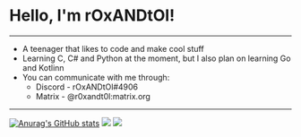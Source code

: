 # Hello, I'm rOxANDtOl!

---

- A teenager that likes to code and make cool stuff
- Learning C, C# and Python at the moment, but I also plan on learning Go and Kotlinn
- You can communicate with me through:
    * Discord - rOxANDtOl#4906
    * Matrix - @r0xandt0l:matrix.org

---

[![Anurag's GitHub stats](https://github-readme-stats.vercel.app/api?username=r0xANDt0l&theme=onedark&hide_border=true)](https://github.com/anuraghazra/github-readme-stats)
[![](https://github-readme-stats.vercel.app/api/top-langs/?username=r0xANDt0l&langs_count=8&theme=onedark&hide_border=true)](https://github.com/anuraghazra/github-readme-stats)
[![](https://github-profile-trophy.vercel.app/?username=r0xANDt0l&column=7&theme=onedark&hide_border=true)](https://github.com/anuraghazra/github-readme-stats)

